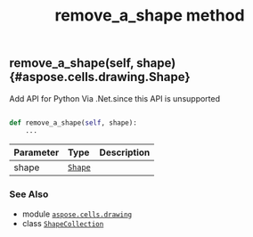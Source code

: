 ﻿---
title: remove_a_shape method
second_title: Aspose.Cells for Python via .NET API References
description: 
type: docs
weight: 480
url: /aspose.cells.drawing/shapecollection/remove_a_shape/
is_root: false
---

## remove_a_shape(self, shape) {#aspose.cells.drawing.Shape}

Add API for Python Via .Net.since this API is unsupported



```python

def remove_a_shape(self, shape):
    ...
```


| Parameter | Type | Description |
| :- | :- | :- |
| shape | [`Shape`](/cells/python-net/aspose.cells.drawing/shape) |  |



### See Also
* module [`aspose.cells.drawing`](../../)
* class [`ShapeCollection`](/cells/python-net/aspose.cells.drawing/shapecollection)
